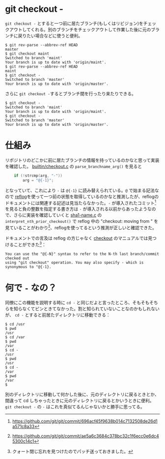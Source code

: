 # git checkout -

`git checkout -` とすると一つ前に居たブランチ(もしくはリビジョン)をチェックアウトしてくれる。別のブランチをチェックアウトして作業した後に元のブランチに戻りたい場合などに使うと便利。

```shell-session
$ git rev-parse --abbrev-ref HEAD
master
$ git checkout maint
Switched to branch 'maint'
Your branch is up to date with 'origin/maint'.
$ git rev-parse --abbrev-ref HEAD
maint
$ git checkout -
Switched to branch 'master'
Your branch is up to date with 'origin/master'.
```

さらに `git checkout -`するとブランチ間を行ったり来たりできる。

```shell-session
$ git checkout -
Switched to branch 'maint'
Your branch is up to date with 'origin/maint'.
$ git checkout -
Switched to branch 'master'
Your branch is up to date with 'origin/master'.
```

# 仕組み

リポジトリのどこかに前に居たブランチの情報を持っているのかなと思って実装を確認した。
[builtin/checkout.c](https://github.com/git/git/blob/master/builtin/checkout.c) の `parse_branchname_arg()` を見ると

```c
	if (!strcmp(arg, "-"))
		arg = "@{-1}";
```

となっていて、これにより `-` は `@{-1}` に読み替えられている。`@` で始まる記法なので [reflog](https://git-scm.com/docs/git-reflog)を使って一つ前の状態を取得しているのかなと推測したが、reflogのドキュメントには関連する記述は見当たらなかった。`-` が導入されたコミット[^1]を見ると負の整数を指定する書き方は `-` が導入される以前からあったようなので、さらに実装を確認していくと [sha1-name.c](https://github.com/git/git/blob/master/sha1-name.c) の `interpret_nth_prior_checkout()` で reflog 中の "checkout: moving from " を見ていることがわかり[^2]、reflogを使ってるという推測が正しいと確認できた。

ドキュメントでの言及は reflog の方じゃなく [checkout](https://git-scm.com/docs/git-checkout) のマニュアルでは見つけることができた[^3]：

```
You can use the "@{-N}" syntax to refer to the N-th last branch/commit checked out
using "git checkout" operation. You may also specify - which is synonymous to "@{-1}.
```

[^1]: https://github.com/git/git/commit/696acf45f9638b014c7132508de26d1a571c8a33
[^2]: https://github.com/git/git/commit/ae5a6c3684c378bc32c1f6ecc0e6dc45300c14c1
[^3]: クォート閉じ忘れを見つけたのでパッチ送っておきました。

# 何で `-` なの？

同僚にこの機能を説明する時に `cd -` と同じだよと言ったところ、そもそもそちらを知らなくてピンときてなかった。割と知られていないことなのかもしれないが、 `cd -` とすると前居たディレクトリに移動できる：

```shell-session
$ cd /usr
$ pwd
/usr
$ cd /var
$ pwd
/var
$ cd -
/usr
$ pwd
/usr
$ cd -
/var
$ pwd
/var
$ 
```

別のディレクトリに移動して何かした後に、元のディレクトリに戻るときとか、間違って cd しちゃったときに元のディレクトリに戻るとかいうときに便利。`git checkout -` の `-` はこれを真似てるんじゃないかと勝手に思ってる。
